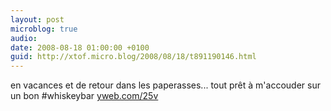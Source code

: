 ```yaml
---
layout: post
microblog: true
audio: 
date: 2008-08-18 01:00:00 +0100
guid: http://xtof.micro.blog/2008/08/18/t891190146.html
---
```

en vacances et de retour dans les paperasses... tout prêt à m'accouder sur un bon #whiskeybar  [yweb.com/25v](http://yweb.com/25v)
